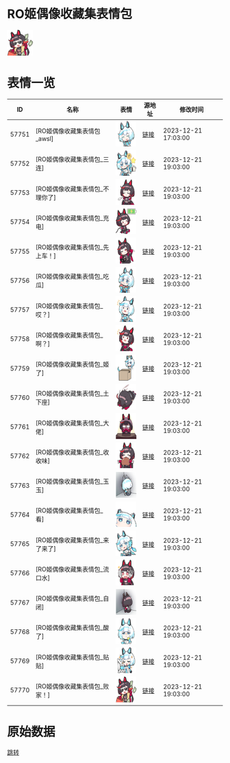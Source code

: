 # RO姬偶像收藏集表情包

<img src="./cover.png" height="60" alt="cover" />

# 表情一览

|ID|名称|表情|源地址|修改时间|
|----|----|----|----|----|
|57751|[RO姬偶像收藏集表情包_awsl]|<img src="./pic/057751_%5BRO姬偶像收藏集表情包_awsl%5D.png" height="60" alt="awsl"/>|[链接](https://i0.hdslb.com/bfs/garb/2b0028ee94bbc40cf902ce090db67bc37bf4be27.png)|2023-12-21 17:03:00|
|57752|[RO姬偶像收藏集表情包_三连]|<img src="./pic/057752_%5BRO姬偶像收藏集表情包_三连%5D.png" height="60" alt="三连"/>|[链接](https://i0.hdslb.com/bfs/garb/af97729893df669491114d9dcd33f5257396cc89.png)|2023-12-21 19:03:00|
|57753|[RO姬偶像收藏集表情包_不理你了]|<img src="./pic/057753_%5BRO姬偶像收藏集表情包_不理你了%5D.png" height="60" alt="不理你了"/>|[链接](https://i0.hdslb.com/bfs/garb/90390062a3c023c1b50d4c8c22f8591d7befb827.png)|2023-12-21 19:03:00|
|57754|[RO姬偶像收藏集表情包_充电]|<img src="./pic/057754_%5BRO姬偶像收藏集表情包_充电%5D.png" height="60" alt="充电"/>|[链接](https://i0.hdslb.com/bfs/garb/5698951db7846e7d56f54ed22c500e9807f7e077.png)|2023-12-21 19:03:00|
|57755|[RO姬偶像收藏集表情包_先上车！]|<img src="./pic/057755_%5BRO姬偶像收藏集表情包_先上车！%5D.png" height="60" alt="先上车！"/>|[链接](https://i0.hdslb.com/bfs/garb/19dfb7e5298365a011f3f68b01eafe686253ab2e.png)|2023-12-21 19:03:00|
|57756|[RO姬偶像收藏集表情包_吃瓜]|<img src="./pic/057756_%5BRO姬偶像收藏集表情包_吃瓜%5D.png" height="60" alt="吃瓜"/>|[链接](https://i0.hdslb.com/bfs/garb/b8d8f9d9c7ef29824fee5f9369941175123df2bc.png)|2023-12-21 19:03:00|
|57757|[RO姬偶像收藏集表情包_哎？]|<img src="./pic/057757_%5BRO姬偶像收藏集表情包_哎？%5D.png" height="60" alt="哎？"/>|[链接](https://i0.hdslb.com/bfs/garb/7768d328b2ec42e6d96759044ad134f1c675ce7b.png)|2023-12-21 19:03:00|
|57758|[RO姬偶像收藏集表情包_啊？]|<img src="./pic/057758_%5BRO姬偶像收藏集表情包_啊？%5D.png" height="60" alt="啊？"/>|[链接](https://i0.hdslb.com/bfs/garb/c23560c231ce8f7a892ee8ccb368662cf1663c1b.png)|2023-12-21 19:03:00|
|57759|[RO姬偶像收藏集表情包_姬了]|<img src="./pic/057759_%5BRO姬偶像收藏集表情包_姬了%5D.png" height="60" alt="姬了"/>|[链接](https://i0.hdslb.com/bfs/garb/98fb373a6309dcc1c7eb2f669560423def73c73a.png)|2023-12-21 19:03:00|
|57760|[RO姬偶像收藏集表情包_土下座]|<img src="./pic/057760_%5BRO姬偶像收藏集表情包_土下座%5D.png" height="60" alt="土下座"/>|[链接](https://i0.hdslb.com/bfs/garb/01337c838f8fc5aa84c84643c7e2b9361e4eb59a.png)|2023-12-21 19:03:00|
|57761|[RO姬偶像收藏集表情包_大佬]|<img src="./pic/057761_%5BRO姬偶像收藏集表情包_大佬%5D.png" height="60" alt="大佬"/>|[链接](https://i0.hdslb.com/bfs/garb/d6d6fbe288334149da98b4d9dfa543aab2911794.png)|2023-12-21 19:03:00|
|57762|[RO姬偶像收藏集表情包_收收味]|<img src="./pic/057762_%5BRO姬偶像收藏集表情包_收收味%5D.png" height="60" alt="收收味"/>|[链接](https://i0.hdslb.com/bfs/garb/c9cc0e75d6ac990fec5f5724e740c1e047fded8e.png)|2023-12-21 19:03:00|
|57763|[RO姬偶像收藏集表情包_玉玉]|<img src="./pic/057763_%5BRO姬偶像收藏集表情包_玉玉%5D.png" height="60" alt="玉玉"/>|[链接](https://i0.hdslb.com/bfs/garb/ac41e6316f037b6f259e4271de4ac919dd605ba2.png)|2023-12-21 19:03:00|
|57764|[RO姬偶像收藏集表情包_看]|<img src="./pic/057764_%5BRO姬偶像收藏集表情包_看%5D.png" height="60" alt="看"/>|[链接](https://i0.hdslb.com/bfs/garb/4c699b002401493e8d70c6669df4e62354478138.png)|2023-12-21 19:03:00|
|57765|[RO姬偶像收藏集表情包_来了来了]|<img src="./pic/057765_%5BRO姬偶像收藏集表情包_来了来了%5D.png" height="60" alt="来了来了"/>|[链接](https://i0.hdslb.com/bfs/garb/e1632a190df9221030fe56e3d78cc3e05ba95731.png)|2023-12-21 19:03:00|
|57766|[RO姬偶像收藏集表情包_流口水]|<img src="./pic/057766_%5BRO姬偶像收藏集表情包_流口水%5D.png" height="60" alt="流口水"/>|[链接](https://i0.hdslb.com/bfs/garb/baabe4a9822e7b894a1b55a7d9cbb0dfeef9b21e.png)|2023-12-21 19:03:00|
|57767|[RO姬偶像收藏集表情包_自闭]|<img src="./pic/057767_%5BRO姬偶像收藏集表情包_自闭%5D.png" height="60" alt="自闭"/>|[链接](https://i0.hdslb.com/bfs/garb/e1d5f3995f1ea5722b92eaa3a6a0c50ed8098788.png)|2023-12-21 19:03:00|
|57768|[RO姬偶像收藏集表情包_酸了]|<img src="./pic/057768_%5BRO姬偶像收藏集表情包_酸了%5D.png" height="60" alt="酸了"/>|[链接](https://i0.hdslb.com/bfs/garb/a1c923611e373f5d68ee2d4c973ff5b2d4966e78.png)|2023-12-21 19:03:00|
|57769|[RO姬偶像收藏集表情包_贴贴]|<img src="./pic/057769_%5BRO姬偶像收藏集表情包_贴贴%5D.png" height="60" alt="贴贴"/>|[链接](https://i0.hdslb.com/bfs/garb/ccac8fbe496e5d54c73707482c7b5836e6af7cd0.png)|2023-12-21 19:03:00|
|57770|[RO姬偶像收藏集表情包_败家！]|<img src="./pic/057770_%5BRO姬偶像收藏集表情包_败家！%5D.png" height="60" alt="败家！"/>|[链接](https://i0.hdslb.com/bfs/garb/6faa4517b2a51c912b2f33bd8ace2c403dc9fa5e.png)|2023-12-21 19:03:00|

# 原始数据

[跳转](./raw.json)

